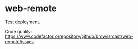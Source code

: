 # web-remote
Test deployment.

Code quality: https://www.codefactor.io/repository/github/browsercast/web-remote/issues

